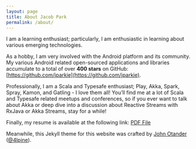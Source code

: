 ```yaml
---
layout: page
title: About Jacob Park
permalink: /about/
---
```


I am a learning enthusiast; particularly, I am enthusiastic in learning about various emerging technologies.

As a hobby, I am very involved with the Android platform and its community. My various Android related open-sourced applications and libraries accumulate to a total of over **400 stars** on GitHub: [https://github.com/jparkie](https://github.com/jparkie).

Professionally, I am a Scala and Typesafe enthusiast; Play, Akka, Spark, Spray, Kamon, and Gatling - I love them all! You’ll find me at a lot of Scala and Typesafe related meetups and conferences, so if you ever want to talk about Akka or deep dive into a discussion about Reactive Streams with RxJava or Akka Streams, stay for a while!

Finally, my resume is available at the following link: [PDF File](http://jacobpark.me/pdfs/JacobPark_Professional_Resume.pdf)

Meanwhile, this Jekyll theme for this website was crafted by [John Otander](http://johnotander.com)
([@4lpine](https://twitter.com/4lpine)).
